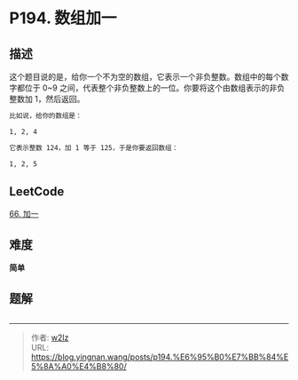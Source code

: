 # P194. 数组加一


<!--more-->

## 描述

这个题目说的是，给你一个不为空的数组，它表示一个非负整数。数组中的每个数字都位于 0~9 之间，代表整个非负整数上的一位。你要将这个由数组表示的非负整数加 1，然后返回。

```markdown
比如说，给你的数组是：

1, 2, 4

它表示整数 124，加 1 等于 125，于是你要返回数组：

1, 2, 5
```

## LeetCode

[66. 加一](https://leetcode.cn/problems/plus-one/description/)

## 难度

**简单**

## 题解

```java

```


---

> 作者: [w2lz](https://github.com/w2lz)  
> URL: https://blog.yingnan.wang/posts/p194.%E6%95%B0%E7%BB%84%E5%8A%A0%E4%B8%80/  

